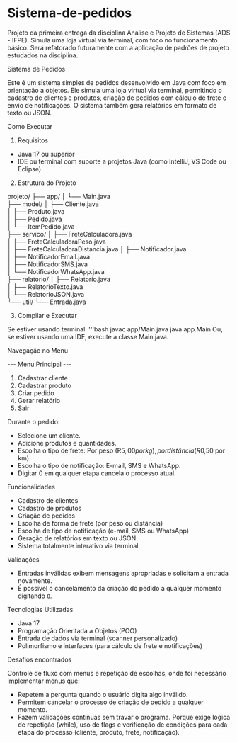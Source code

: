 # Sistema-de-pedidos
Projeto da primeira entrega da disciplina Análise e Projeto de Sistemas (ADS - IFPE). Simula uma loja virtual via terminal, com foco no funcionamento básico. Será refatorado futuramente com a aplicação de padrões de projeto estudados na disciplina.

Sistema de Pedidos

Este é um sistema simples de pedidos desenvolvido em Java com foco em orientação a objetos. Ele simula uma loja virtual via terminal, permitindo o cadastro de clientes e produtos, criação de pedidos com cálculo de frete e envio de notificações. O sistema também gera relatórios em formato de texto ou JSON.

Como Executar

1. Requisitos

- Java 17 ou superior
- IDE ou terminal com suporte a projetos Java (como IntelliJ, VS Code ou Eclipse)

2. Estrutura do Projeto

projeto/
├── app/
│   └── Main.java                    
├── model/
│   ├── Cliente.java                 
│   ├── Produto.java                  
│   ├── Pedido.java                   
│   └── ItemPedido.java               
├── servico/
│   ├── FreteCalculadora.java        
│   ├── FreteCalculadoraPeso.java    
│   ├── FreteCalculadoraDistancia.java 
│   ├── Notificador.java             
│   ├── NotificadorEmail.java        
│   ├── NotificadorSMS.java          
│   └── NotificadorWhatsApp.java     
├── relatorio/
│   ├── Relatorio.java               
│   ├── RelatorioTexto.java          
│   └── RelatorioJSON.java           
└── util/
    └── Entrada.java                


3. Compilar e Executar

Se estiver usando terminal:
'''bash
javac app/Main.java
java app.Main
Ou, se estiver usando uma IDE, execute a classe Main.java.

Navegação no Menu

--- Menu Principal ---
1. Cadastrar cliente
2. Cadastrar produto
3. Criar pedido
4. Gerar relatório
5. Sair
   
Durante o pedido:

- Selecione um cliente.
- Adicione produtos e quantidades.
- Escolha o tipo de frete:
  Por peso (R$5,00 por kg),
  por distância (R$0,50 por km).
- Escolha o tipo de notificação:
  E-mail,
  SMS e
  WhatsApp.
- Digitar 0 em qualquer etapa cancela o processo atual.

Funcionalidades

- Cadastro de clientes
- Cadastro de produtos
- Criação de pedidos
- Escolha de forma de frete (por peso ou distância)
- Escolha de tipo de notificação (e-mail, SMS ou WhatsApp)
- Geração de relatórios em texto ou JSON
- Sistema totalmente interativo via terminal

Validações

- Entradas inválidas exibem mensagens apropriadas e solicitam a entrada novamente.
- É possível o cancelamento da criação do pedido a qualquer momento digitando `0`.

Tecnologias Utilizadas
- Java 17
- Programação Orientada a Objetos (POO)
- Entrada de dados via terminal (scanner personalizado)
- Polimorfismo e interfaces (para cálculo de frete e notificações)

Desafios encontrados

Controle de fluxo com menus e repetição de escolhas, onde foi necessário implementar menus que:
- Repetem a pergunta quando o usuário digita algo inválido.
- Permitem cancelar o processo de criação de pedido a qualquer momento.
- Fazem validações contínuas sem travar o programa.
Porque exige lógica de repetição (while), uso de flags e verificação de condições para cada etapa do processo (cliente, produto, frete, notificação).

